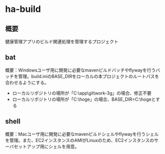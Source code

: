 # ha-build

## 概要
健康管理アプリのビルド関連処理を管理するプロジェクト

## bat
概要：Windowsユーザ用に開発に必要なmavenビルドバッチやflywayを行うバッチを管理。build.iniのBASE_DIRをローカルの本プロジェクトのルートパスを合わせるようにする。
- ローカルリポジトリの場所が「C:\app\git\work-3g」の場合、修正不要
- ローカルリポジトリの場所が「C:\hoge」の場合、BASE_DIR=C:\hogeとする

## shell
概要：Macユーザ用に開発に必要なmavenビルドシェルやflywayを行うシェルを管理。また、EC2インスタンスのAMIがLinuxのため、EC2インスタンスのサーバセットアップ用にシェルを用意。